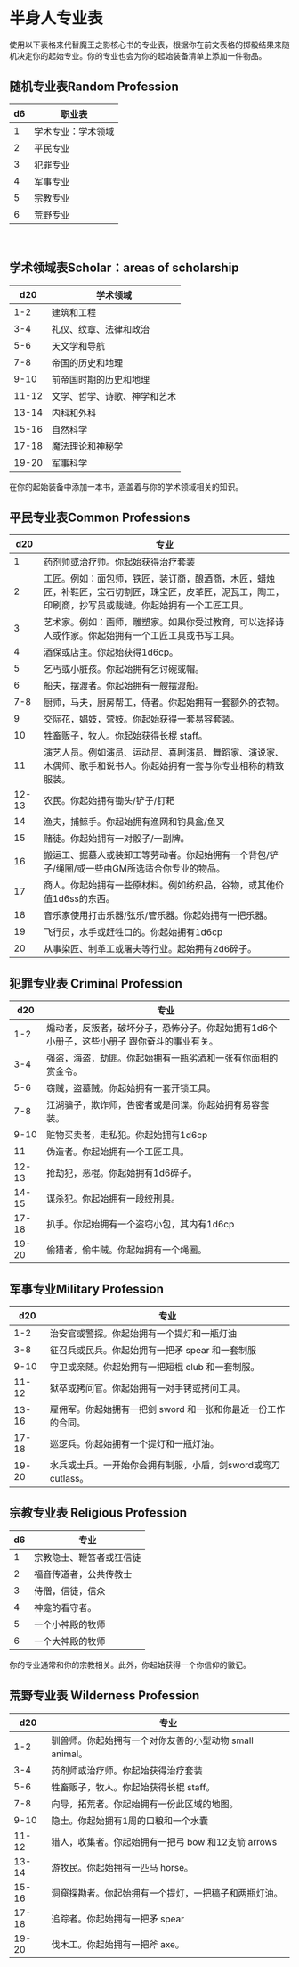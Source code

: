 # 半身人专业表

使用以下表格来代替魔王之影核心书的专业表，根据你在前文表格的掷骰结果来随机决定你的起始专业。你的专业也会为你的起始装备清单上添加一件物品。

## 随机专业表Random Profession

<table>
<thead>
<tr class="header">
<th>d6</th>
<th>职业表</th>
</tr>
</thead>
<tbody>
<tr class="odd">
<td>1</td>
<td>学术专业：学术领域</td>
</tr>
<tr class="even">
<td>2</td>
<td>平民专业</td>
</tr>
<tr class="odd">
<td>3</td>
<td>犯罪专业</td>
</tr>
<tr class="even">
<td>4</td>
<td>军事专业</td>
</tr>
<tr class="odd">
<td>5</td>
<td>宗教专业</td>
</tr>
<tr class="even">
<td>6</td>
<td>荒野专业</td>
</tr>
</tbody>
</table>

 

## 学术领域表Scholar：areas of scholarship

<table>
<thead>
<tr class="header">
<th>d20</th>
<th>学术领域</th>
</tr>
</thead>
<tbody>
<tr class="odd">
<td>1-2</td>
<td>建筑和工程</td>
</tr>
<tr class="even">
<td>3-4</td>
<td>礼仪、纹章、法律和政治</td>
</tr>
<tr class="odd">
<td>5-6</td>
<td>天文学和导航</td>
</tr>
<tr class="even">
<td>7-8</td>
<td>帝国的历史和地理</td>
</tr>
<tr class="odd">
<td>9-10</td>
<td>前帝国时期的历史和地理</td>
</tr>
<tr class="even">
<td>11-12</td>
<td>文学、哲学、诗歌、神学和艺术</td>
</tr>
<tr class="odd">
<td>13-14</td>
<td>内科和外科</td>
</tr>
<tr class="even">
<td>15-16</td>
<td>自然科学</td>
</tr>
<tr class="odd">
<td>17-18</td>
<td>魔法理论和神秘学</td>
</tr>
<tr class="even">
<td>19-20</td>
<td>军事科学</td>
</tr>
</tbody>
</table>

在你的起始装备中添加一本书，涵盖着与你的学术领域相关的知识。

## 平民专业表Common Professions

<table>
<thead>
<tr class="header">
<th>d20</th>
<th>专业</th>
</tr>
</thead>
<tbody>
<tr class="odd">
<td>1</td>
<td>药剂师或治疗师。你起始获得治疗套装</td>
</tr>
<tr class="even">
<td>2</td>
<td>工匠。例如：面包师，铁匠，装订商，酿酒商，木匠，蜡烛匠，补鞋匠，宝石切割匠，珠宝匠，皮革匠，泥瓦工，陶工，印刷商，抄写员或裁缝。你起始拥有一个工匠工具。</td>
</tr>
<tr class="odd">
<td>3</td>
<td>艺术家。例如：画师，雕塑家。如果你受过教育，可以选择诗人或作家。你起始拥有一个工匠工具或书写工具。</td>
</tr>
<tr class="even">
<td>4</td>
<td>酒保或店主。你起始获得1d6cp。</td>
</tr>
<tr class="odd">
<td>5</td>
<td>乞丐或小脏孩。你起始拥有乞讨碗或帽。</td>
</tr>
<tr class="even">
<td>6</td>
<td>船夫，摆渡者。你起始拥有一艘摆渡船。</td>
</tr>
<tr class="odd">
<td>7-8</td>
<td>厨师，马夫，厨房帮工，侍者。你起始拥有一套额外的衣物。</td>
</tr>
<tr class="even">
<td>9</td>
<td>交际花，娼妓，营妓。你起始获得一套易容套装。</td>
</tr>
<tr class="odd">
<td>10</td>
<td>牲畜贩子，牧人。你起始获得长棍 staff。</td>
</tr>
<tr class="even">
<td>11</td>
<td>演艺人员。例如演员、运动员、喜剧演员、舞蹈家、演说家、木偶师、歌手和说书人。你起始拥有一套与你专业相称的精致服装。</td>
</tr>
<tr class="odd">
<td>12-13</td>
<td>农民。你起始拥有锄头/铲子/钉耙</td>
</tr>
<tr class="even">
<td>14</td>
<td>渔夫，捕鲸手。你起始拥有渔网和钓具盒/鱼叉</td>
</tr>
<tr class="odd">
<td>15</td>
<td>赌徒。你起始拥有一对骰子/一副牌。</td>
</tr>
<tr class="even">
<td>16</td>
<td>搬运工、掘墓人或装卸工等劳动者。你起始拥有一个背包/铲子/绳圈/或一些由GM所选适合你专业的物品。</td>
</tr>
<tr class="odd">
<td>17</td>
<td>商人。你起始拥有一些原材料。例如纺织品，谷物，或其他价值1d6ss的东西。</td>
</tr>
<tr class="even">
<td>18</td>
<td>音乐家使用打击乐器/弦乐/管乐器。你起始拥有一把乐器。</td>
</tr>
<tr class="odd">
<td>19</td>
<td>飞行员，水手或赶牲口的。你起始拥有1d6cp</td>
</tr>
<tr class="even">
<td>20</td>
<td>从事染匠、制革工或屠夫等行业。起始拥有2d6碎子。</td>
</tr>
</tbody>
</table>

## 犯罪专业表 Criminal Profession

<table>
<thead>
<tr class="header">
<th>d20</th>
<th>专业</th>
</tr>
</thead>
<tbody>
<tr class="odd">
<td>1-2</td>
<td>煽动者，反叛者，破坏分子，恐怖分子。你起始拥有1d6个小册子，这些小册子
跟你奋斗的事业有关。</td>
</tr>
<tr class="even">
<td>3-4</td>
<td>强盗，海盗，劫匪。你起始拥有一瓶劣酒和一张有你面相的赏金令。</td>
</tr>
<tr class="odd">
<td>5-6</td>
<td>窃贼，盗墓贼。你起始拥有一套开锁工具。</td>
</tr>
<tr class="even">
<td>7-8</td>
<td>江湖骗子，欺诈师，告密者或是间谍。你起始拥有易容套装。</td>
</tr>
<tr class="odd">
<td>9-10</td>
<td>赃物买卖者，走私犯。你起始拥有1d6cp</td>
</tr>
<tr class="even">
<td>11</td>
<td>伪造者。你起始拥有一个工匠工具。</td>
</tr>
<tr class="odd">
<td>12-13</td>
<td>抢劫犯，恶棍。你起始拥有1d6碎子。</td>
</tr>
<tr class="even">
<td>14-15</td>
<td>谋杀犯。你起始拥有一段绞刑具。</td>
</tr>
<tr class="odd">
<td>17-18</td>
<td>扒手。你起始拥有一个盗窃小包，其内有1d6cp</td>
</tr>
<tr class="even">
<td>19-20</td>
<td>偷猎者，偷牛贼。你起始拥有一个绳圈。</td>
</tr>
</tbody>
</table>

## 军事专业Military Profession

<table>
<thead>
<tr class="header">
<th>d20</th>
<th>专业</th>
</tr>
</thead>
<tbody>
<tr class="odd">
<td>1-2</td>
<td>治安官或警探。你起始拥有一个提灯和一瓶灯油</td>
</tr>
<tr class="even">
<td>3-8</td>
<td>征召兵或民兵。你起始拥有一把矛 spear 和一套制服</td>
</tr>
<tr class="odd">
<td>9-10</td>
<td>守卫或亲随。你起始拥有一把短棍 club 和一套制服。</td>
</tr>
<tr class="even">
<td>11-12</td>
<td>狱卒或拷问官。你起始拥有一对手铐或拷问工具。</td>
</tr>
<tr class="odd">
<td>13-16</td>
<td>雇佣军。你起始拥有一把剑 sword 和一张和你最近一份工作的合同。</td>
</tr>
<tr class="even">
<td>17-18</td>
<td>巡逻兵。你起始拥有一个提灯和一瓶灯油。</td>
</tr>
<tr class="odd">
<td>19-20</td>
<td>水兵或士兵。一开始你会拥有制服，小盾，剑sword或弯刀cutlass。</td>
</tr>
</tbody>
</table>

## 宗教专业表 Religious Profession

<table>
<thead>
<tr class="header">
<th>d6</th>
<th>专业</th>
</tr>
</thead>
<tbody>
<tr class="odd">
<td>1</td>
<td>宗教隐士、鞭笞者或狂信徒</td>
</tr>
<tr class="even">
<td>2</td>
<td>福音传道者，公共传教士</td>
</tr>
<tr class="odd">
<td>3</td>
<td>侍僧，信徒，信众</td>
</tr>
<tr class="even">
<td>4</td>
<td>神龛的看守者。</td>
</tr>
<tr class="odd">
<td>5</td>
<td>一个小神殿的牧师</td>
</tr>
<tr class="even">
<td>6</td>
<td>一个大神殿的牧师</td>
</tr>
</tbody>
</table>

你的专业通常和你的宗教相关。此外，你起始获得一个你信仰的徽记。

## 荒野专业表 Wilderness Profession

<table>
<thead>
<tr class="header">
<th>d20</th>
<th>专业</th>
</tr>
</thead>
<tbody>
<tr class="odd">
<td>1-2</td>
<td>驯兽师。你起始拥有一个对你友善的小型动物 small animal。</td>
</tr>
<tr class="even">
<td>3-4</td>
<td>药剂师或治疗师。你起始获得治疗套装</td>
</tr>
<tr class="odd">
<td>5-6</td>
<td>牲畜贩子，牧人。你起始获得长棍 staff。</td>
</tr>
<tr class="even">
<td>7-8</td>
<td>向导，拓荒者。你起始拥有一份此区域的地图。</td>
</tr>
<tr class="odd">
<td>9-10</td>
<td>隐士。你起始拥有1周的口粮和一个水囊</td>
</tr>
<tr class="even">
<td>11-12</td>
<td>猎人，收集者。你起始拥有一把弓 bow 和12支箭 arrows</td>
</tr>
<tr class="odd">
<td>13-14</td>
<td>游牧民。你起始拥有一匹马 horse。</td>
</tr>
<tr class="even">
<td>15-16</td>
<td>洞窟探勘者。你起始拥有一个提灯，一把稿子和两瓶灯油。</td>
</tr>
<tr class="odd">
<td>17-18</td>
<td>追踪者。你起始拥有一把矛 spear</td>
</tr>
<tr class="even">
<td>19-20</td>
<td>伐木工。你起始拥有一把斧 axe。</td>
</tr>
</tbody>
</table>
